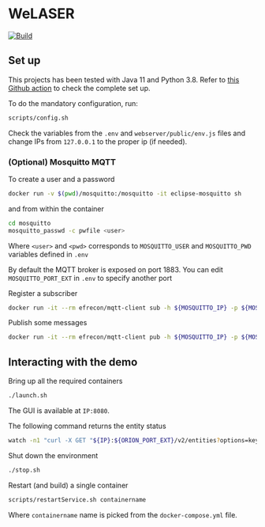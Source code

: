 # WeLASER

[![Build](https://github.com/w4bo/welaser/actions/workflows/build.yml/badge.svg)](https://github.com/w4bo/welaser/actions/workflows/build.yml)

## Set up

This projects has been tested with Java 11 and Python 3.8.
Refer to [this Github action](https://github.com/w4bo/welaser/blob/master/.github/workflows/build.yml) to check the complete set up.

To do the mandatory configuration, run:

```sh
scripts/config.sh
```

Check the variables from the `.env` and `webserver/public/env.js` files and change IPs from `127.0.0.1` to the proper ip (if needed).

### (Optional) Mosquitto MQTT

To create a user and a password
```sh
docker run -v $(pwd)/mosquitto:/mosquitto -it eclipse-mosquitto sh
```
and from within the container
```sh
cd mosquitto
mosquitto_passwd -c pwfile <user>
```
Where `<user>` and `<pwd>` corresponds to `MOSQUITTO_USER` and `MOSQUITTO_PWD` variables defined in `.env`

By default the MQTT broker is exposed on port 1883.
You can edit `MOSQUITTO_PORT_EXT` in `.env` to specify another port

Register a subscriber
```sh
docker run -it --rm efrecon/mqtt-client sub -h ${MOSQUITTO_IP} -p ${MOSQUITTO_PORT_EXT} -t "foo" -u ${MOSQUITTO_USER} -P ${MOSQUITTO_PWD}
```

Publish some messages
```sh
docker run -it --rm efrecon/mqtt-client pub -h ${MOSQUITTO_IP} -p ${MOSQUITTO_PORT_EXT} -t "foo" -m "bar" -u ${MOSQUITTO_USER} -P ${MOSQUITTO_PWD}
```

## Interacting with the demo

Bring up all the required containers

```sh
./launch.sh
```

The GUI is available at `IP:8080`.

The following command returns the entity status

```sh
watch -n1 "curl -X GET "${IP}:${ORION_PORT_EXT}/v2/entities?options=keyValues&limit=1000" -H "fiware-service: ${FIWARE_SERVICE}" -H "fiware-servicepath: ${FIWARE_SERVICEPATH}" | python -m json.tool"
```

Shut down the environment

```sh
./stop.sh
``` 

Restart (and build) a single container

```sh
scripts/restartService.sh containername
``` 
Where `containername` name is picked from the `docker-compose.yml` file.
